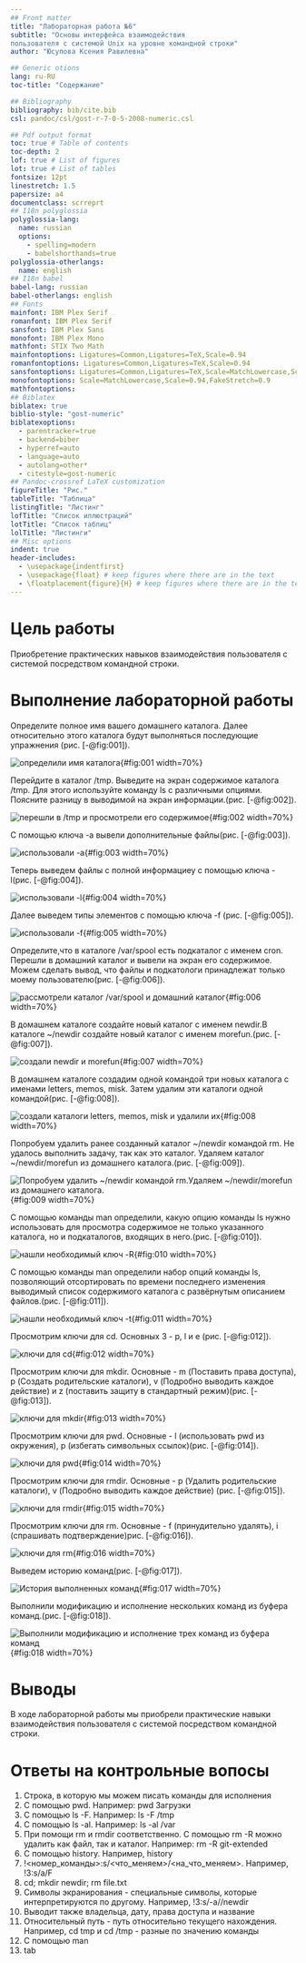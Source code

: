 ```yaml
---
## Front matter
title: "Лабораторная работа №6"
subtitle: "Основы интерфейса взаимодействия
пользователя с системой Unix на уровне командной строки"
author: "Юсупова Ксения Равилевна"

## Generic otions
lang: ru-RU
toc-title: "Содержание"

## Bibliography
bibliography: bib/cite.bib
csl: pandoc/csl/gost-r-7-0-5-2008-numeric.csl

## Pdf output format
toc: true # Table of contents
toc-depth: 2
lof: true # List of figures
lot: true # List of tables
fontsize: 12pt
linestretch: 1.5
papersize: a4
documentclass: scrreprt
## I18n polyglossia
polyglossia-lang:
  name: russian
  options:
	- spelling=modern
	- babelshorthands=true
polyglossia-otherlangs:
  name: english
## I18n babel
babel-lang: russian
babel-otherlangs: english
## Fonts
mainfont: IBM Plex Serif
romanfont: IBM Plex Serif
sansfont: IBM Plex Sans
monofont: IBM Plex Mono
mathfont: STIX Two Math
mainfontoptions: Ligatures=Common,Ligatures=TeX,Scale=0.94
romanfontoptions: Ligatures=Common,Ligatures=TeX,Scale=0.94
sansfontoptions: Ligatures=Common,Ligatures=TeX,Scale=MatchLowercase,Scale=0.94
monofontoptions: Scale=MatchLowercase,Scale=0.94,FakeStretch=0.9
mathfontoptions:
## Biblatex
biblatex: true
biblio-style: "gost-numeric"
biblatexoptions:
  - parentracker=true
  - backend=biber
  - hyperref=auto
  - language=auto
  - autolang=other*
  - citestyle=gost-numeric
## Pandoc-crossref LaTeX customization
figureTitle: "Рис."
tableTitle: "Таблица"
listingTitle: "Листинг"
lofTitle: "Список иллюстраций"
lotTitle: "Список таблиц"
lolTitle: "Листинги"
## Misc options
indent: true
header-includes:
  - \usepackage{indentfirst}
  - \usepackage{float} # keep figures where there are in the text
  - \floatplacement{figure}{H} # keep figures where there are in the text
---
```


# Цель работы

Приобретение практических навыков взаимодействия пользователя с системой посредством командной строки.

# Выполнение лабораторной работы

Определите полное имя вашего домашнего каталога. Далее относительно этого каталога будут выполняться последующие упражнения (рис. [-@fig:001]).

![определили имя каталога](image/61.png){#fig:001 width=70%}

Перейдите в каталог /tmp. Выведите на экран содержимое каталога /tmp. Для этого используйте команду ls
с различными опциями. Поясните разницу в выводимой на экран информации.(рис. [-@fig:002]).

![перешли в /tmp и просмотрели его содержимое](image/62.png){#fig:002 width=70%}

С помощью ключа -а вывели дополнительные файлы(рис. [-@fig:003]).

![использовали -а](image/63.png){#fig:003 width=70%}

Теперь выведем файлы с полной информациеу с помощью ключа -l(рис. [-@fig:004]).

![использовали -l](image/64.png){#fig:004 width=70%}

Далее выведем типы элементов с помощью ключа -f (рис. [-@fig:005]).

![использовали -f](image/65.png){#fig:005 width=70%}

Определите,что в каталоге /var/spool есть подкаталог с именем cron. Перешли в домашний каталог и вывели на экран его содержимое. Можем сделать вывод, что файлы и подкатологи принадлежат только моему пользователю(рис. [-@fig:006]).

![рассмотрели каталог /var/spool и домашний каталог](image/66.png){#fig:006 width=70%}

В домашнем каталоге создайте новый каталог с именем newdir.В каталоге ~/newdir создайте новый каталог с именем morefun.(рис. [-@fig:007]).

![создали newdir и morefun](image/67.png){#fig:007 width=70%}

В домашнем каталоге создадим одной командой три новых каталога с именами letters, memos, misk. Затем удалим эти каталоги одной командой(рис. [-@fig:008]).

![создали каталоги letters, memos, misk и удалили их](image/68.png){#fig:008 width=70%}

Попробуем удалить ранее созданный каталог ~/newdir командой rm. Не удалось выполнить задачу, так как это каталог. Удаляем каталог ~/newdir/morefun из домашнего каталога.(рис. [-@fig:009]).

![Попробуем удалить ~/newdir командой rm.Удаляем ~/newdir/morefun из домашнего каталога.](image/69.png){#fig:009 width=70%}

С помощью команды man определили, какую опцию команды ls нужно использовать для просмотра содержимое не только указанного каталога, но и подкаталогов, входящих в него.(рис. [-@fig:010]).

![нашли необходимый ключ -R](image/610.png){#fig:010 width=70%}

С помощью команды man определили набор опций команды ls, позволяющий отсортировать по времени последнего изменения выводимый список содержимого каталога с развёрнутым описанием файлов.(рис. [-@fig:011]).

![нашли необходимый ключ -t](image/611.png){#fig:011 width=70%}

Просмотрим ключи для cd. Основных 3 - p, l и e (рис. [-@fig:012]).

![ключи для cd](image/612.png){#fig:012 width=70%}

Просмотрим ключи для mkdir. Основные - m (Поставить права доступа), p (Создать родительские каталоги), v (Подробно выводить каждое действие) и z (поставить защиту в стандартный режим)(рис. [-@fig:013]).

![ ключи для mkdir](image/613.png){#fig:013 width=70%}

Просмотрим ключи для pwd. Основные - l (использовать pwd из окружения), p (избегать символьных ссылок)(рис. [-@fig:014]).

![ключи для pwd](image/614.png){#fig:014 width=70%}

Просмотрим ключи для rmdir. Основные - p (Удалить родительские каталоги), v (Подробно выводить каждое действие) (рис. [-@fig:015]).

![ключи для rmdir](image/615.png){#fig:015 width=70%}

Просмотрим ключи для rm. Основные - f (принудительно удалять), i (спрашивать подтверждение)рис. [-@fig:016]).

![ключи для rm](image/616.png){#fig:016 width=70%}

Выведем историю команд(рис. [-@fig:017]).

![История выполненных команд](image/617.png){#fig:017 width=70%}

Выполнили модификацию и исполнение нескольких команд из буфера команд.(рис. [-@fig:018]).

![Выполнили модификацию и исполнение трех команд из буфера команд](image/618.png){#fig:018 width=70%}

# Выводы

В ходе лабораторной работы мы приобрели практические навыки взаимодействия пользователя с системой посредством командной строки.

# Ответы на контрольные вопосы

1. Строка, в которую мы можем писать команды для исполнения
2. С помощью pwd. Например: pwd Загрузки
3. С помощью ls -F. Например: ls -F /tmp
4. С помощью ls -al. Например: ls -al /var
5. При помощи rm и rmdir соответственно. С помощью rm -R можно удалить как файл, так и каталог. Например: rm -R git-extended
6. С помощью history. Например, history
7. !<номер_команды>:s/<что_меняем>/<на_что_меняем>. Например, !3:s/a/F
8. cd; mkdir newdir; rm file.txt
9. Символы экранирования - специальные символы, которые интерпретируются по другому. Например, !3:s/-a//newdir
10. Выводит также владельца, дату, права доступа и название
11. Относительный путь - путь относительно текущего нахождения. Например, cd tmp и cd /tmp - разные по значению команды
12. С помощью man
13. tab

